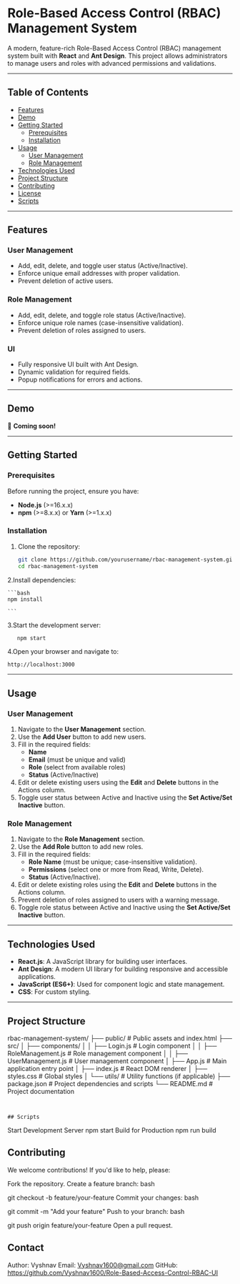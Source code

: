 # Role-Based Access Control (RBAC) Management System

A modern, feature-rich Role-Based Access Control (RBAC) management system built with **React** and **Ant Design**. This project allows administrators to manage users and roles with advanced permissions and validations.

---

## Table of Contents

- [Features](#features)
- [Demo](#demo)
- [Getting Started](#getting-started)
  - [Prerequisites](#prerequisites)
  - [Installation](#installation)
- [Usage](#usage)
  - [User Management](#user-management)
  - [Role Management](#role-management)
- [Technologies Used](#technologies-used)
- [Project Structure](#project-structure)
- [Contributing](#contributing)
- [License](#license)
- [Scripts](#scripts)

---

## Features

### User Management

- Add, edit, delete, and toggle user status (Active/Inactive).
- Enforce unique email addresses with proper validation.
- Prevent deletion of active users.

### Role Management

- Add, edit, delete, and toggle role status (Active/Inactive).
- Enforce unique role names (case-insensitive validation).
- Prevent deletion of roles assigned to users.

### UI

- Fully responsive UI built with Ant Design.
- Dynamic validation for required fields.
- Popup notifications for errors and actions.

---

## Demo

🚀 **Coming soon!**

---

## Getting Started

### Prerequisites

Before running the project, ensure you have:

- **Node.js** (>=16.x.x)
- **npm** (>=8.x.x) or **Yarn** (>=1.x.x)

### Installation

1. Clone the repository:

   ```bash
   git clone https://github.com/yourusername/rbac-management-system.git
   cd rbac-management-system
   ```

2.Install dependencies:

    ```bash
    npm install

    ```

3.Start the development server:

```bash
   npm start
```

4.Open your browser and navigate to:

    http://localhost:3000

---

## Usage

### User Management

1. Navigate to the **User Management** section.
2. Use the **Add User** button to add new users.
3. Fill in the required fields:
   - **Name**
   - **Email** (must be unique and valid)
   - **Role** (select from available roles)
   - **Status** (Active/Inactive)
4. Edit or delete existing users using the **Edit** and **Delete** buttons in the Actions column.
5. Toggle user status between Active and Inactive using the **Set Active/Set Inactive** button.

### Role Management

1. Navigate to the **Role Management** section.
2. Use the **Add Role** button to add new roles.
3. Fill in the required fields:
   - **Role Name** (must be unique; case-insensitive validation).
   - **Permissions** (select one or more from Read, Write, Delete).
   - **Status** (Active/Inactive).
4. Edit or delete existing roles using the **Edit** and **Delete** buttons in the Actions column.
5. Prevent deletion of roles assigned to users with a warning message.
6. Toggle role status between Active and Inactive using the **Set Active/Set Inactive** button.

---

## Technologies Used

- **React.js**: A JavaScript library for building user interfaces.
- **Ant Design**: A modern UI library for building responsive and accessible applications.
- **JavaScript (ES6+)**: Used for component logic and state management.
- **CSS**: For custom styling.

---

## Project Structure

rbac-management-system/
├── public/ # Public assets and index.html
├── src/
│ ├── components/
│ │ ├── Login.js # Login component
│ │ ├── RoleManagement.js # Role management component
│ │ ├── UserManagement.js # User management component
│ ├── App.js # Main application entry point
│ ├── index.js # React DOM renderer
│ ├── styles.css # Global styles
│ └── utils/ # Utility functions (if applicable)
├── package.json # Project dependencies and scripts
└── README.md # Project documentation

```


## Scripts

```

Start Development Server
npm start
Build for Production
npm run build

## Contributing

We welcome contributions! If you'd like to help, please:

Fork the repository.
Create a feature branch:
bash

git checkout -b feature/your-feature
Commit your changes:
bash

git commit -m "Add your feature"
Push to your branch:
bash

git push origin feature/your-feature
Open a pull request.

## Contact

Author: Vyshnav
Email: Vyshnav1600@gmail.com
GitHub: https://github.com/Vyshnav1600/Role-Based-Access-Control-RBAC-UI
